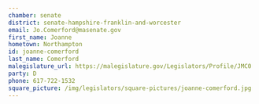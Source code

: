 ```yaml
---
chamber: senate
district: senate-hampshire-franklin-and-worcester
email: Jo.Comerford@masenate.gov
first_name: Joanne
hometown: Northampton
id: joanne-comerford
last_name: Comerford
malegislature_url: https://malegislature.gov/Legislators/Profile/JMC0
party: D
phone: 617-722-1532
square_picture: /img/legislators/square-pictures/joanne-comerford.jpg
---
```

